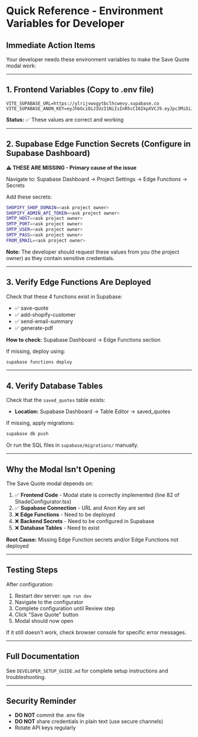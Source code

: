 # Quick Reference - Environment Variables for Developer

## Immediate Action Items

Your developer needs these environment variables to make the Save Quote modal work:

---

## 1. Frontend Variables (Copy to .env file)

```env
VITE_SUPABASE_URL=https://ylrijvwogytbclhcwevy.supabase.co
VITE_SUPABASE_ANON_KEY=eyJhbGciOiJIUzI1NiIsInR5cCI6IkpXVCJ9.eyJpc3MiOiJzdXBhYmFzZSIsInJlZiI6InlscmlqdndvZ3l0YmNsaGN3ZXZ5Iiwicm9sZSI6ImFub24iLCJpYXQiOjE3NTk3MTU4NzksImV4cCI6MjA3NTI5MTg3OX0.6XtWseKg9IBq8ir_fZywW8xsruUJr1Yddu_1eg0Gao4
```

**Status:** ✅ These values are correct and working

---

## 2. Supabase Edge Function Secrets (Configure in Supabase Dashboard)

**⚠️ THESE ARE MISSING - Primary cause of the issue**

Navigate to: Supabase Dashboard → Project Settings → Edge Functions → Secrets

Add these secrets:

```bash
SHOPIFY_SHOP_DOMAIN=<ask project owner>
SHOPIFY_ADMIN_API_TOKEN=<ask project owner>
SMTP_HOST=<ask project owner>
SMTP_PORT=<ask project owner>
SMTP_USER=<ask project owner>
SMTP_PASS=<ask project owner>
FROM_EMAIL=<ask project owner>
```

**Note:** The developer should request these values from you (the project owner) as they contain sensitive credentials.

---

## 3. Verify Edge Functions Are Deployed

Check that these 4 functions exist in Supabase:
- ✅ save-quote
- ✅ add-shopify-customer
- ✅ send-email-summary
- ✅ generate-pdf

**How to check:** Supabase Dashboard → Edge Functions section

If missing, deploy using:
```bash
supabase functions deploy
```

---

## 4. Verify Database Tables

Check that the `saved_quotes` table exists:
- **Location:** Supabase Dashboard → Table Editor → saved_quotes

If missing, apply migrations:
```bash
supabase db push
```

Or run the SQL files in `supabase/migrations/` manually.

---

## Why the Modal Isn't Opening

The Save Quote modal depends on:

1. ✅ **Frontend Code** - Modal state is correctly implemented (line 82 of ShadeConfigurator.tsx)
2. ✅ **Supabase Connection** - URL and Anon Key are set
3. ❌ **Edge Functions** - Need to be deployed
4. ❌ **Backend Secrets** - Need to be configured in Supabase
5. ❌ **Database Tables** - Need to exist

**Root Cause:** Missing Edge Function secrets and/or Edge Functions not deployed

---

## Testing Steps

After configuration:

1. Restart dev server: `npm run dev`
2. Navigate to the configurator
3. Complete configuration until Review step
4. Click "Save Quote" button
5. Modal should now open

If it still doesn't work, check browser console for specific error messages.

---

## Full Documentation

See `DEVELOPER_SETUP_GUIDE.md` for complete setup instructions and troubleshooting.

---

## Security Reminder

- **DO NOT** commit the .env file
- **DO NOT** share credentials in plain text (use secure channels)
- Rotate API keys regularly
